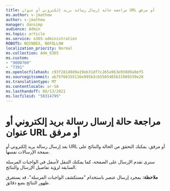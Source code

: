 ```yaml
---
title: مراجعة حالة إرسال رسالة بريد إلكتروني أو عنوان URL أو مرفق
ms.author: v-jmathew
author: v-jmathew
manager: dansimp
audience: Admin
ms.topic: article
ms.service: o365-administration
ROBOTS: NOINDEX, NOFOLLOW
localization_priority: Normal
ms.collection: Adm_O365
ms.custom:
- "9000760"
- "7391"
ms.openlocfilehash: c93f281d8d9a19eb31df7c265a963e93089a0ef5
ms.sourcegitcommit: ab75f66355116e995b3cb5505465b31989339e28
ms.translationtype: MT
ms.contentlocale: ar-SA
ms.lasthandoff: 08/13/2021
ms.locfileid: "58314795"
---
```

# <a name="review-the-status-of-an-email-url-or-attachment-submission"></a>مراجعة حالة إرسال رسالة بريد إلكتروني أو عنوان URL أو مرفق

بعد إرسال رسالة بريد إلكتروني أو URL أو مرفق، يمكنك التحقق من الحالة والنتائج على صفحة الإرسالات نفسها.

سترى تقدم الإرسال على الصفحة، كما يمكنك التنقل لأسفل في الواجبات المرسلة السابقة لرؤية تفاصيل الإرسال والنتائج.

**ملاحظة:** بمجرد إرسال عنصر باستخدام "مستكشف الواجبات المرسلة"، قد يستغرق ظهور النتائج بضع دقائق.
